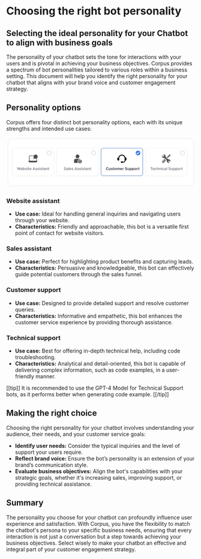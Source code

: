 # Choosing the right bot personality
## Selecting the ideal personality for your Chatbot to align with business goals

The personality of your chatbot sets the tone for interactions with your users and is pivotal in achieving your business objectives. Corpus provides a spectrum of bot personalities tailored to various roles within a business setting. This document will help you identify the right personality for your chatbot that aligns with your brand voice and customer engagement strategy.

## Personality options

Corpus offers four distinct bot personality options, each with its unique strengths and intended use cases:

![Corpus Chat: personality](../media/personality.webp)

### Website assistant

- **Use case:** Ideal for handling general inquiries and navigating users through your website.
- **Characteristics:** Friendly and approachable, this bot is a versatile first point of contact for website visitors.


### Sales assistant

- **Use case:** Perfect for highlighting product benefits and capturing leads.
- **Characteristics:** Persuasive and knowledgeable, this bot can effectively guide potential customers through the sales funnel.


### Customer support

- **Use case:** Designed to provide detailed support and resolve customer queries.
- **Characteristics:** Informative and empathetic, this bot enhances the customer service experience by providing thorough assistance.


### Technical support

- **Use case:** Best for offering in-depth technical help, including code troubleshooting.
- **Characteristics:** Analytical and detail-oriented, this bot is capable of delivering complex information, such as code examples, in a user-friendly manner.

[[tip]]
It is recommended to use the GPT-4 Model for Technical Support bots, as it performs better when generating code example.
[[/tip]]


## Making the right choice

Choosing the right personality for your chatbot involves understanding your audience, their needs, and your customer service goals:

- **Identify user needs:** Consider the typical inquiries and the level of support your users require.
- **Reflect brand voice:** Ensure the bot’s personality is an extension of your brand’s communication style.
- **Evaluate business objectives:** Align the bot's capabilities with your strategic goals, whether it's increasing sales, improving support, or providing technical assistance.

## Summary

The personality you choose for your chatbot can profoundly influence user experience and satisfaction. With Corpus, you have the flexibility to match the chatbot's persona to your specific business needs, ensuring that every interaction is not just a conversation but a step towards achieving your business objectives. Select wisely to make your chatbot an effective and integral part of your customer engagement strategy.
